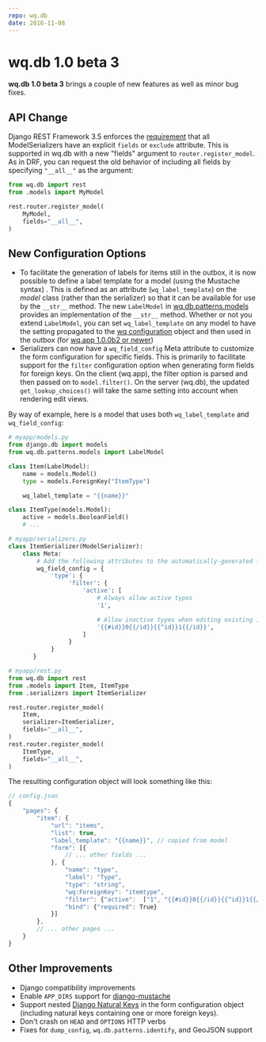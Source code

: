 ```yaml
---
repo: wq.db
date: 2016-11-08
---
```


# wq.db 1.0 beta 3

**wq.db 1.0 beta 3** brings a couple of new features as well as minor bug fixes.

## API Change

Django REST Framework 3.5 enforces the [requirement](https://www.django-rest-framework.org/topics/3.5-announcement/#modelserializer-fields-and-exclude) that all ModelSerializers have an explicit `fields` or `exclude` attribute.  This is supported in wq.db with a new "fields" argument to `router.register_model`.  As in DRF, you can request the old behavior of including all fields by specifying `"__all__"` as the argument:

``` python
from wq.db import rest
from .models import MyModel

rest.router.register_model(
    MyModel,
    fields="__all__",
)
```

## New Configuration Options
- To facilitate the generation of labels for items still in the outbox, it is now possible to define a label template for a model (using the Mustache syntax) .  This is defined as an attribute (`wq_label_template`) on the _model_ class (rather than the serializer) so that it can be available for use by the `__str__` method.  The new `LabelModel` in [wq.db.patterns.models](https://github.com/wq/wq.db/blob/main/wq/db/rest/models.py) provides an implementation of the `__str__` method.  Whether or not you extend `LabelModel`, you can set `wq_label_template` on any model to have the setting propagated to the [wq configuration](../config.md) object and then used in the outbox (for [wq.app 1.0.0b2 or newer](./wq.app-1.0.0b2.md))
- Serializers can now have a `wq_field_config` Meta attribute to customize the form configuration for specific fields.  This is primarily to facilitate support for the `filter` configuration option when generating form fields for foreign keys.  On the client (wq.app), the filter option is parsed and then passed on to `model.filter()`.  On the server (wq.db), the updated `get_lookup_choices()` will take the same setting into account when rendering edit views.

By way of example, here is a model that uses both `wq_label_template` and `wq_field_config`:

``` python
# myapp/models.py
from django.db import models
from wq.db.patterns.models import LabelModel

class Item(LabelModel):
    name = models.Model()
    type = models.ForeignKey("ItemType")

    wq_label_template = "{{name}}"

class ItemType(models.Model):
    active = models.BooleanField()
    # ...

# myapp/serializers.py
class ItemSerializer(ModelSerializer):
    class Meta:
        # Add the following attributes to the automatically-generated field config for "type"
        wq_field_config = {
            'type': {
                 'filter': {
                     'active': [
                         # Always allow active types
                         '1',

                         # Allow inactive types when editing existing items
                         '{{#id}}0{{/id}}{{^id}}1{{/id}}',
                     ]
                 }
            }
       }

# myapp/rest.py
from wq.db import rest
from .models import Item, ItemType
from .serializers import ItemSerializer

rest.router.register_model(
    Item,
    serializer=ItemSerializer,
    fields="__all__",
)
rest.router.register_model(
    ItemType,
    fields="__all__",
)
```

The resulting configuration object will look something like this:

``` javascript
// config.json
{
    "pages": {
        "item": {
            "url": "items",
            "list": true,
            "label_template": "{{name}}", // copied from model
            "form": [{
                // ... other fields ...
            }, {
                "name": "type",
                "label": "Type",
                "type": "string",
                "wq:ForeignKey": "itemtype",
                "filter": {"active":  ["1", "{{#id}}0{{/id}}{{^id}}1{{/id}}"]}, // copied from serializer
                "bind": {"required": True}
            }]
        },
        // ... other pages ...
    }
}
```

## Other Improvements
- Django compatibility improvements
- Enable `APP_DIRS` support for [django-mustache](https://github.com/sheppard/django-mustache)
- Support nested [Django Natural Keys](https://github.com/wq/django-natural-keys) in the form configuration object (including natural keys containing one or more foreign keys).
- Don't crash on `HEAD` and `OPTIONS` HTTP verbs
- Fixes for `dump_config`, `wq.db.patterns.identify`, and GeoJSON support
